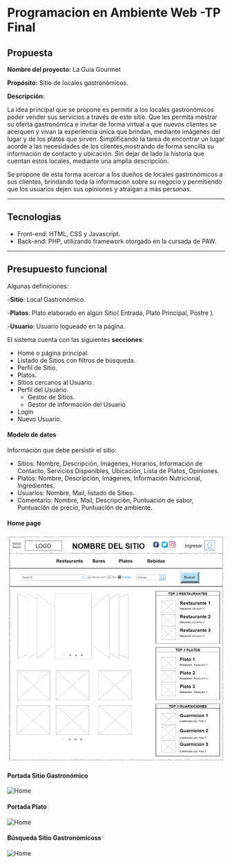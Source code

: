 # Programacion en Ambiente Web -TP Final

## Propuesta

**Nombre del proyecto:**   La Guia Gourmet

**Propósito:**    Sitio de locales gastronómicos.

**Descripción:**

La idea principal que se propone es permitir a los locales gastronómicos poder vender sus servicios a través de este sitio.
Que les permita mostrar su oferta gastronómica e invitar de forma virtual a que nuevos clientes se acerquen y vivan la experiencia única que brindan,
mediante imágenes del lugar y de los platos que sirven.
Simplificando la tarea de encontrar un lugar acorde a las necesidades de los clientes,mostrando de forma sencilla su información de contacto y ubicación.
Sin dejar de lado la historia que cuentan estos locales, mediante una amplia descripción.

Se propone de esta forma acercar a los dueños de locales gastronómicos a sus clientes, brindando toda la informacion sobre su negocio y permitiendo que los usuarios dejen sus opiniones y atraigan a más personas.


---

## Tecnologias

- Front-end: HTML, CSS y Javascript.
- Back-end: PHP, utilizando framework otorgado en la cursada de PAW.

---

## Presupuesto funcional

Algunas definiciones:

-**Sitio**: Local Gastronómico.

-**Platos**: Plato elaborado en algún Sitio( Entrada, Plato Principal, Postre ).

-**Usuario**: Usuario logueado en la página.

El sistema cuenta con las siguientes **secciones**:


- Home o página principal.
- Listado de Sitios con filtros de búsqueda.
- Perfil de Sitio.
- Platos.
- Sitios cercanos al Usuario.
- Perfil del Usuario.
  - Gestor de Sitios.
  - Gestor de información del Usuario 
- Login 
- Nuevo Usuario.


#### Modelo de datos

Información que debe persistir el sitio:

- Sitios: Nombre, Descripción, Imágenes, Horarios, Información de Contacto, Servicios Disponibles, Ubicación, Lista de Platos, Opiniones.
- Platos: Nombre, Descripción, Imágenes, Información Nutricional, Ingredientes.
- Usuarios: Nombre, Mail, listado de Sitios.
- Comentario: Nombre, Mail, Descripción, Puntuación de sabor, Puntuación de precio, Puntuación de ambiente. 


#### Home page

![Home](/Diseño/W_Home.png)


#### Portada Sitio Gastronómico

![Home](/Diseño/W_view_Restaurant.png)

#### Portada Plato

![Home](/Diseño/W_view_Plato.png)

#### Búsqueda Sitio Gastronómicoss

![Home](/Diseño/W_Busqueda_Restaurantes.png)
